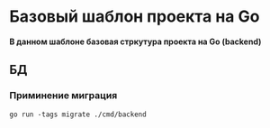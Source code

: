 # Базовый шаблон проекта на Go

**В данном шаблоне базовая стркутура проекта на Go (backend)**

## БД
### Приминение миграция
```
go run -tags migrate ./cmd/backend
```